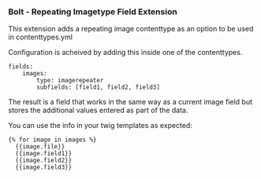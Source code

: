 ### Bolt - Repeating Imagetype Field Extension

This extension adds a repeating image contenttype as an option to be used in contenttypes.yml

Configuration is acheived by adding this inside one of the contenttypes.

```
fields:
    images:
        type: imagerepeater
        subfields: [field1, field2, field3]
```

The result is a field that works in the same way as a current image field but stores the additional values entered as part of the data.

You can use the info in your twig templates as expected:

```
{% for image in images %}
  {{image.file}}
  {{image.field1}}
  {{image.field2}}
  {{image.field3}}
```

